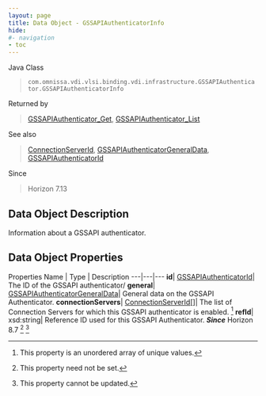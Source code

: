```yaml
---
layout: page
title: Data Object - GSSAPIAuthenticatorInfo
hide:
#- navigation
- toc
---
```






Java Class
> `com.omnissa.vdi.vlsi.binding.vdi.infrastructure.GSSAPIAuthenticator.GSSAPIAuthenticatorInfo`

Returned by
> [GSSAPIAuthenticator_Get](vdi.infrastructure.GSSAPIAuthenticator.md#get), [GSSAPIAuthenticator_List](vdi.infrastructure.GSSAPIAuthenticator.md#list)

See also
> [ConnectionServerId](vdi.entity.ConnectionServerId.md), [GSSAPIAuthenticatorGeneralData](vdi.infrastructure.GSSAPIAuthenticator.GeneralData.md), [GSSAPIAuthenticatorId](vdi.entity.GSSAPIAuthenticatorId.md)

Since
> Horizon 7.13


## Data Object Description

Information about a GSSAPI authenticator.

## Data Object Properties
Properties
Name |  Type |  Description
---|---|---
**id**| [GSSAPIAuthenticatorId](vdi.entity.GSSAPIAuthenticatorId.md)|  The ID of the GSSAPI authenticator/
**general**| [GSSAPIAuthenticatorGeneralData](vdi.infrastructure.GSSAPIAuthenticator.GeneralData.md)|  General data on the GSSAPI Authenticator.
**connectionServers**| [ConnectionServerId[]](vdi.entity.ConnectionServerId.md)|  The list of Connection Servers for which this GSSAPI authenticator is enabled. [^14]
**refId**|  xsd:string|  Reference ID used for this GSSAPI Authenticator.  **_Since_** Horizon 8.7 [^1] [^2]


 


[^1]: This property need not be set.
[^2]: This property cannot be updated.
[^14]: This property is an unordered array of unique values.
